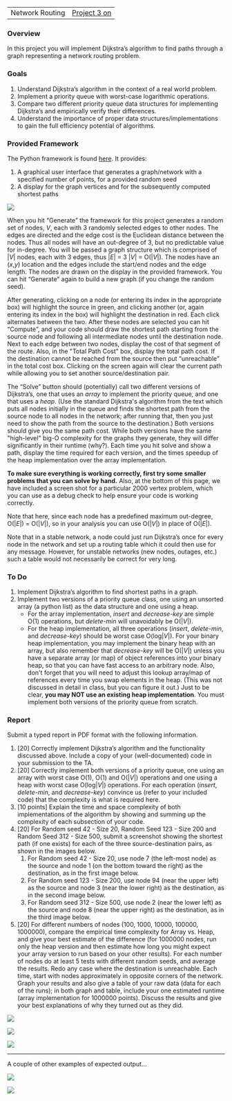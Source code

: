 



|  |  |
| --- | --- |
| Network Routing | [Project 3 on](slack://channel?team=TEUHZ3SE9&id=CF4BZ2092)  |


### Overview



In this project you will implement Dijkstra’s algorithm to find paths through a graph representing a network routing problem.

### Goals


1. Understand Dijkstra’s algorithm in the context of a real world problem.
2. Implement a priority queue with worst-case logarithmic operations.
3. Compare two different priority queue data structures for implementing Dijkstra’s and empirically verify their differences.
4. Understand the importance of proper data structures/implementations to gain the full efficiency potential of algorithms.


### Provided Framework



The Python framework is found [here](project3_files/proj3-network-routing.zip). It provides: 

1. A graphical user interface that generates a graph/network with a specified number of points, for a provided random seed
2. A display for the graph vertices and for the subsequently computed shortest paths



![](project3_files/snapshot_final_top.png)


When you hit “Generate” the framework for this project generates a random set of nodes, *V*, each with 3 
randomly selected edges to other nodes. The edges are directed and the edge cost is the Euclidean distance 
between the nodes. Thus all nodes will have an out-degree of 3, but no predictable value for in-degree. 
You will be passed a graph structure which is comprised of |*V*| nodes, each with 3 edges, thus |*E*| = 3 |*V*| = O(|*V*|). The nodes have an (*x*,*y*) location and the edges include the start/end nodes and the edge length. 
The nodes are drawn on the display in the provided framework. You can hit “Generate” again to build a new graph (if you change the random seed). 



After generating, clicking on a node (or entering its index in the appropriate box) will highlight the source in green, and clicking another (or, again entering its index in the box) will highlight the destination in red. Each click alternates between the two. After these nodes are selected you can hit “Compute”, and your code should draw the shortest path starting from the source node and following all intermediate nodes until the destination node. Next to each edge between two nodes, display the cost of that segment of the route. Also, in the "Total Path Cost" box, display the total path cost. If the destination cannot be reached from the source then put “unreachable” in the total cost box. Clicking on the screen again will clear the current path while allowing you to set another source/destination pair.



The “Solve” button should (potentially) call two different versions of Dijkstra’s, one that uses an *array* to implement 
the priority queue, and one that uses a *heap*. (Use the standard Dijkstra's algorithm from the text which 
puts all nodes initially in the queue and finds the shortest path from the source node to all nodes in the network; 
after running that, then you just need to show the path from the source to the destination.) Both versions should 
give you the same path cost. While both versions have the same "high-level" big-O complexity for the graphs they generate, they 
will differ significantly in their runtime (why?). Each time you hit solve and show a path, display the time required 
for each version, and the times speedup of the heap implementation over the array implementation.


**To make sure everything is working correctly, first try some smaller problems that you can solve by hand.** Also, at 
the bottom of this page, we have included a screen shot for a particular 2000 vertex problem, which you can use as a 
debug check to help ensure your code is working correctly.


Note that here, since each node has a predefined maximum out-degree, O(|*E*|) = O(|*V*|), so in your analysis you can use O(|*V*|) in place of O(|*E*|).


Note that in a stable network, 
a node could just run Dijkstra’s once for every node in the network and set up a routing table which it could 
then use for any message. However, for unstable networks (new nodes, outages, etc.) such a table would 
not necessarily be correct for very long.


### To Do


1. Implement Dijkstra’s algorithm to find shortest paths in a graph.
2. Implement two versions of a priority queue class, one using an unsorted array (a python list) as the data structure and one using a heap.
	* For the array implementation, *insert* and *decrease-key* are simple O(1) operations, but 
	*delete-min* will unavoidably be O(|*V*|).
	* For the heap implementation, all three operations (*insert*, 
	*delete-min*, and *decrease-key*) should be worst case O(log|*V*|). For your binary heap 
	implementation, you may implement the binary heap with an array, but also remember that *decrease-key* will be 
	O(|*V*|) unless you have a separate array (or map) of object references into your binary heap, so that you can have fast access to an arbitrary node. Also, don't forget that you will need to adjust this lookup array/map of references every time you swap elements in the heap. (This was not discussed in detail in class, but you can figure it out.)
Just to be clear, **you may NOT use an existing heap implementation**. You must implement both versions of the priority queue from scratch.


### Report



 Submit a typed report in PDF format with the following information.

 
 1. [20] Correctly implement Dijkstra’s algorithm and the functionality discussed above. Include a copy of your (well-documented) 
 code in your submission to the TA.
2. [20] Correctly implement both versions of a priority queue, one using an array with worst case O(1), O(1) and O(|*V*|) 
 operations and one using a heap with worst case O(log|*V*|) operations. For each operation (*insert*, 
 *delete-min*, and *decrease-key*) convince us (refer to your included code) that the complexity is what is 
 required here.
3. [10 points] Explain the time and space complexity of both implementations of the algorithm by showing and summing 
 up the complexity of each subsection of your code.
4. [20] For Random seed 42 - Size 20, Random Seed 123 - Size 200 and Random Seed 312 - Size 500, submit a screenshot showing the shortest path 
 (if one exists) for each of the three source-destination pairs, as shown in the images below.
	1. For Random seed 42 - Size 20, use node 7 (the left-most node) as the source and node 1 (on the bottom toward the right) as the destination, as in the first image below.
	2. For Random seed 123 - Size 200, use node 94 (near the upper left) as the source and node 3 (near the lower right) as the destination, as in the second image below.
	3. For Random seed 312 - Size 500, use node 2 (near the lower left) as the source and node 8 (near the upper right) as the destination, as in the third image below.
5. [20] For different numbers of nodes (100, 1000, 10000, 100000, 1000000), compare the empirical time complexity 
 for Array vs. Heap, and give your best estimate of the difference (for 1000000 nodes, run only the heap version and 
 then estimate how long you might expect your array version to run based on your other results). For each number of nodes 
 do at least 5 tests with different random seeds, and average the results. Redo any case where the destination is unreachable. 
 Each time, start with nodes approximately in opposite corners of the network. Graph your results and also give a table of your 
 raw data (data for each of the runs); in both graph and table, include your one estimated runtime (array implementation for 
 1000000 points). Discuss the results and give your best explanations of why they turned out as they did.



![](project3_files/snapshot_final_20.png)




![](project3_files/snapshot_final_200.png)




![](project3_files/snapshot_final_500.png)



  



---


  

A couple of other examples of expected output...
  




![](project3_files/snapshots_1000_example1.png)




![](project3_files/snapshots_1000_example2.png)



